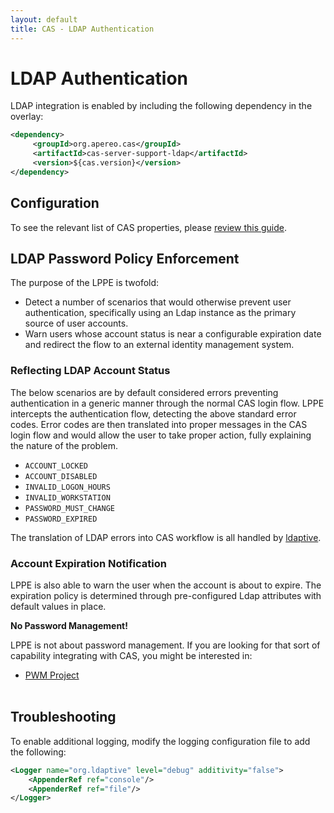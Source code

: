 ```yaml
---
layout: default
title: CAS - LDAP Authentication
---
```


# LDAP Authentication

LDAP integration is enabled by including the following dependency in the overlay:

```xml
<dependency>
     <groupId>org.apereo.cas</groupId>
     <artifactId>cas-server-support-ldap</artifactId>
     <version>${cas.version}</version>
</dependency>
```

## Configuration

To see the relevant list of CAS properties, please [review this guide](Configuration-Properties.html).

## LDAP Password Policy Enforcement

The purpose of the LPPE is twofold:

- Detect a number of scenarios that would otherwise prevent user authentication, specifically 
using an Ldap instance as the primary source of user accounts.
- Warn users whose account status is near a configurable expiration date and redirect the flow 
to an external identity management system.

### Reflecting LDAP Account Status

The below scenarios are by default considered errors preventing authentication in a generic 
manner through the normal CAS login flow. LPPE intercepts the authentication flow, detecting the 
above standard error codes. Error codes are then translated into proper messages in the CAS login 
flow and would allow the user to take proper action, fully explaining the nature of the problem.

- `ACCOUNT_LOCKED`
- `ACCOUNT_DISABLED`
- `INVALID_LOGON_HOURS`
- `INVALID_WORKSTATION`
- `PASSWORD_MUST_CHANGE`
- `PASSWORD_EXPIRED`

The translation of LDAP errors into CAS workflow is 
all handled by [ldaptive](http://www.ldaptive.org/docs/guide/authentication/accountstate).

### Account Expiration Notification

LPPE is also able to warn the user when the account is about to expire. The expiration 
policy is determined through pre-configured Ldap attributes with default values in place.

<div class="alert alert-danger"><strong>No Password Management!</strong><p>LPPE is not 
about password management. If you are looking for that sort of capability integrating with CAS, you might be interested in:

<ul>
    <li><a href="https://github.com/pwm-project/pwm">PWM Project</a></li>‎
</ul></p></div>

## Troubleshooting

To enable additional logging, modify the logging configuration file to add the following:

```xml
<Logger name="org.ldaptive" level="debug" additivity="false">
    <AppenderRef ref="console"/>
    <AppenderRef ref="file"/>
</Logger>
```
